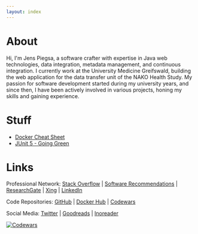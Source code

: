 ```yaml
---
layout: index
---
```


# About

Hi, I'm Jens Piegsa, a software crafter with expertise in Java web technologies, data integration, metadata management, and continuous integration. I currently work at the University Medicine Greifswald, building the web application for the data transfer unit of the NAKO Health Study. My passion for software development started during my university years, and since then, I have been actively involved in various projects, honing my skills and gaining experience.

# Stuff

* [Docker Cheat Sheet](https://docker.jens-piegsa.com/)
* [JUnit 5 - Going Green](https://junit.jens-piegsa.com/)

# Links

Professional Network: [Stack Overflow](http://stackoverflow.com/users/1725096/jens-piegsa) &#124; [Software Recommendations](http://softwarerecs.stackexchange.com/users/138/jens-piegsa) &#124; [ResearchGate](https://www.researchgate.net/profile/Jens_Piegsa) &#124; [Xing](https://www.xing.com/profile/Jens_Piegsa) &#124; [LinkedIn](https://www.linkedin.com/in/jens-piegsa-771a4752/)

Code Repositories: [GitHub](https://github.com/JensPiegsa/) &#124; [Docker Hub](https://hub.docker.com/u/piegsaj/) &#124; [Codewars](https://www.codewars.com/users/JensPiegsa/)

Social Media: [Twitter](https://twitter.com/jenspiegsa) &#124; [Goodreads](https://www.goodreads.com/review/list/30411560-jens?shelf=read&view=covers&order=d&sort=date_added) &#124; [Inoreader](https://www.inoreader.com/stream/user/1006120418/tag/Shared) 

[![Codewars](https://www.codewars.com/users/JensPiegsa/badges/large)](https://www.codewars.com/users/JensPiegsa/)

